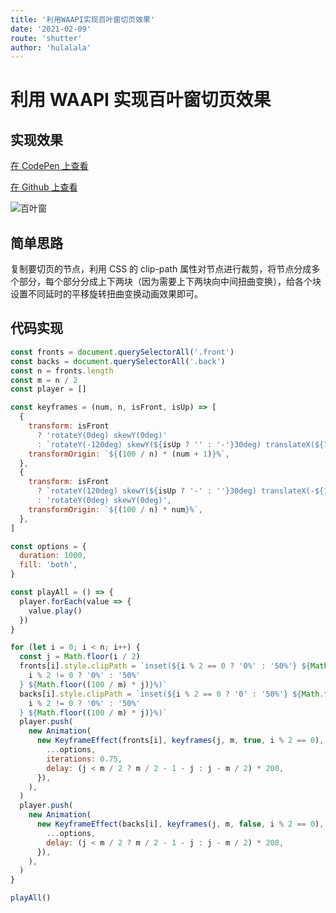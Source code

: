 ```yaml
---
title: '利用WAAPI实现百叶窗切页效果'
date: '2021-02-09'
route: 'shutter'
author: 'hulalala'
---
```


# 利用 WAAPI 实现百叶窗切页效果

## 实现效果

[在 CodePen 上查看](https://codepen.io/hulalala/pen/VwrpMBy)

[在 Github 上查看](https://github.com/hulala1a/shutter_example)

![百叶窗](shutter.gif)

## 简单思路

复制要切页的节点，利用 CSS 的 clip-path 属性对节点进行裁剪，将节点分成多个部分，每个部分分成上下两块（因为需要上下两块向中间扭曲变换），给各个块设置不同延时的平移旋转扭曲变换动画效果即可。

## 代码实现

```javascript
const fronts = document.querySelectorAll('.front')
const backs = document.querySelectorAll('.back')
const n = fronts.length
const m = n / 2
const player = []

const keyframes = (num, n, isFront, isUp) => [
  {
    transform: isFront
      ? 'rotateY(0deg) skewY(0deg)'
      : `rotateY(-120deg) skewY(${isUp ? '' : '-'}30deg) translateX(${100 / n}%)`,
    transformOrigin: `${(100 / n) * (num + 1)}%`,
  },
  {
    transform: isFront
      ? `rotateY(120deg) skewY(${isUp ? '-' : ''}30deg) translateX(-${100 / n}%)`
      : 'rotateY(0deg) skewY(0deg)',
    transformOrigin: `${(100 / n) * num}%`,
  },
]

const options = {
  duration: 1000,
  fill: 'both',
}

const playAll = () => {
  player.forEach(value => {
    value.play()
  })
}

for (let i = 0; i < n; i++) {
  const j = Math.floor(i / 2)
  fronts[i].style.clipPath = `inset(${i % 2 == 0 ? '0%' : '50%'} ${Math.floor(100 - (100 / m) * (j + 1))}% ${
    i % 2 != 0 ? '0%' : '50%'
  } ${Math.floor((100 / m) * j)}%)`
  backs[i].style.clipPath = `inset(${i % 2 == 0 ? '0' : '50%'} ${Math.floor(100 - (100 / m) * (j + 1))}% ${
    i % 2 != 0 ? '0%' : '50%'
  } ${Math.floor((100 / m) * j)}%)`
  player.push(
    new Animation(
      new KeyframeEffect(fronts[i], keyframes(j, m, true, i % 2 == 0), {
        ...options,
        iterations: 0.75,
        delay: (j < m / 2 ? m / 2 - 1 - j : j - m / 2) * 200,
      }),
    ),
  )
  player.push(
    new Animation(
      new KeyframeEffect(backs[i], keyframes(j, m, false, i % 2 == 0), {
        ...options,
        delay: (j < m / 2 ? m / 2 - 1 - j : j - m / 2) * 200,
      }),
    ),
  )
}

playAll()

```
